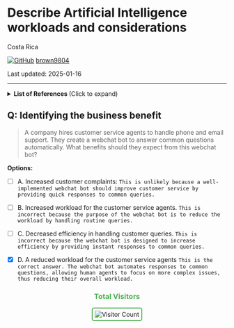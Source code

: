 # Describe Artificial Intelligence workloads and considerations

Costa Rica

[![GitHub](https://img.shields.io/badge/--181717?logo=github&logoColor=ffffff)](https://github.com/)
[brown9804](https://github.com/brown9804)

Last updated: 2025-01-16

----------


<details>
<summary><b>List of References </b> (Click to expand)</summary>

  
</details>
















## Q: Identifying the business benefit

> A company hires customer service agents to handle phone and email support. They create a webchat bot to answer common questions automatically. What benefits should they expect from this webchat bot?

**Options:**
- [ ] A. Increased customer complaints: `This is unlikely because a well-implemented webchat bot should improve customer service by providing quick responses to common queries.`
- [ ] B. Increased workload for the customer service agents. `This is incorrect because the purpose of the webchat bot is to reduce the workload by handling routine queries.`
- [ ] C. Decreased efficiency in handling customer queries. `This is incorrect because the webchat bot is designed to increase efficiency by providing instant responses to common queries.`
- [X] D. A reduced workload for the customer service agents `This is the correct answer. The webchat bot automates responses to common questions, allowing human agents to focus on more complex issues, thus reducing their overall workload.`


<div align="center">
  <h3 style="color: #4CAF50;">Total Visitors</h3>
  <img src="https://profile-counter.glitch.me/brown9804/count.svg" alt="Visitor Count" style="border: 2px solid #4CAF50; border-radius: 5px; padding: 5px;"/>
</div>
